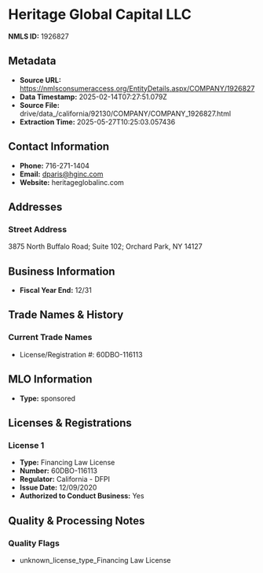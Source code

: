 # Heritage Global Capital LLC

**NMLS ID:** 1926827

## Metadata
- **Source URL:** https://nmlsconsumeraccess.org/EntityDetails.aspx/COMPANY/1926827
- **Data Timestamp:** 2025-02-14T07:27:51.079Z
- **Source File:** drive/data_/california/92130/COMPANY/COMPANY_1926827.html
- **Extraction Time:** 2025-05-27T10:25:03.057436

## Contact Information
- **Phone:** 716-271-1404
- **Email:** dparis@hginc.com
- **Website:** heritageglobalinc.com

## Addresses
### Street Address
3875 North Buffalo Road; Suite 102; Orchard Park, NY 14127

## Business Information
- **Fiscal Year End:** 12/31

## Trade Names & History
### Current Trade Names
- License/Registration #: 60DBO-116113

## MLO Information
- **Type:** sponsored

## Licenses & Registrations

### License 1
- **Type:** Financing Law License
- **Number:** 60DBO-116113
- **Regulator:** California - DFPI
- **Issue Date:** 12/09/2020
- **Authorized to Conduct Business:** Yes

## Quality & Processing Notes
### Quality Flags
- unknown_license_type_Financing Law License
